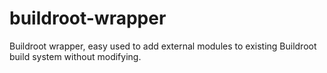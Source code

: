 # buildroot-wrapper
Buildroot wrapper, easy used to add external modules to existing Buildroot build system without modifying.
